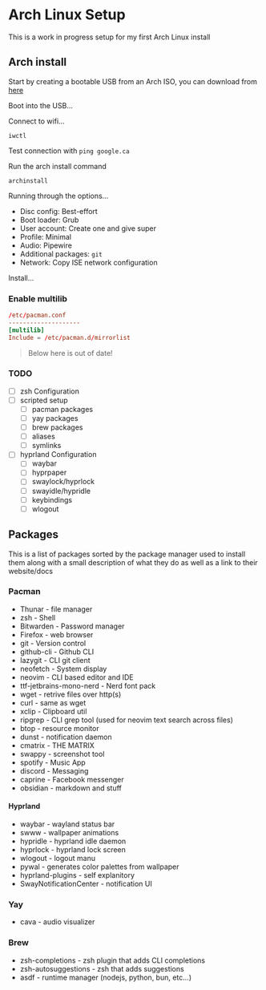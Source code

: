 # Arch Linux Setup

This is a work in progress setup for my first Arch Linux install

## Arch install

Start by creating a bootable USB from an Arch ISO, you can download from [here](https://archlinux.org/download/)

Boot into the USB...

Connect to wifi...

```
iwctl
```

Test connection with `ping google.ca`

Run the arch install command

```shell
archinstall
```

Running through the options...

- Disc config: Best-effort
- Boot loader: Grub
- User account: Create one and give super
- Profile: Minimal
- Audio: Pipewire
- Additional packages: `git`
- Network: Copy ISE network configuration

Install...

### Enable multilib

```conf
/etc/pacman.conf
--------------------
[multilib]
Include = /etc/pacman.d/mirrorlist
```

>Below here is out of date!

### TODO

- [ ] zsh Configuration
- [ ] scripted setup
  - [ ] pacman packages
  - [ ] yay packages
  - [ ] brew packages
  - [ ] aliases
  - [ ] symlinks
- [ ] hyprland Configuration
  - [ ] waybar
  - [ ] hyprpaper
  - [ ] swaylock/hyprlock
  - [ ] swayidle/hypridle
  - [ ] keybindings
  - [ ] wlogout

## Packages

This is a list of packages sorted by the package manager used to install them along with a small description of what they do as well as a link to their website/docs

### Pacman

- Thunar - file manager
- zsh - Shell
- Bitwarden - Password manager
- Firefox - web browser
- git - Version control
- github-cli - Github CLI
- lazygit - CLI git client
- neofetch - System display
- neovim - CLI based editor and IDE
- ttf-jetbrains-mono-nerd - Nerd font pack
- wget - retrive files over http(s)
- curl - same as wget
- xclip - Clipboard util
- ripgrep - CLI grep tool (used for neovim text search across files)
- btop - resource monitor
- dunst - notification daemon
- cmatrix - THE MATRIX
- swappy - screenshot tool
- spotify - Music App
- discord - Messaging
- caprine - Facebook messenger
- obsidian - markdown and stuff

#### Hyprland

- waybar - wayland status bar
- swww - wallpaper animations
- hypridle - hyprland idle daemon
- hyprlock - hyprland lock screen
- wlogout - logout manu
- pywal - generates color palettes from wallpaper
- hyprland-plugins - self explanitory
- SwayNotificationCenter - notification UI

### Yay

- cava - audio visualizer

### Brew

- zsh-completions - zsh plugin that adds CLI completions
- zsh-autosuggestions - zsh that adds suggestions
- asdf - runtime manager (nodejs, python, bun, etc...)
